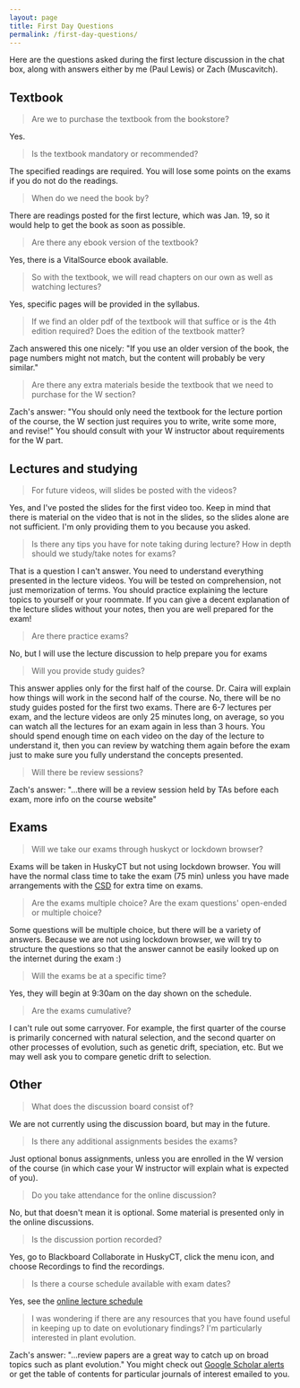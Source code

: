 ```yaml
---
layout: page
title: First Day Questions
permalink: /first-day-questions/
---
```

Here are the questions asked during the first lecture discussion in the chat box, along with answers either by me (Paul Lewis) or Zach (Muscavitch).

## Textbook

>Are we to purchase the textbook from the bookstore?

Yes.

>Is the textbook mandatory or recommended?

The specified readings are required. You will lose some points on the exams if you do not do the readings.

>When do we need the book by?

There are readings posted for the first lecture, which was Jan. 19, so it would help to get the book as soon as possible.

>Are there any ebook version of the textbook?

Yes, there is a VitalSource ebook available.

>So with the textbook, we will read chapters on our own as well as watching lectures?

Yes, specific pages will be provided in the syllabus.

> If we find an older pdf of the textbook will that suffice or is the 4th edition required? Does the edition of the textbook matter?

Zach answered this one nicely: "If you use an older version of the book, the page numbers might not match, but the content will probably be very similar."

> Are there any extra materials beside the textbook that we need to purchase for the W section?

Zach's answer: "You should only need the textbook for the lecture portion of the course, the W section just requires you to write, write some more, and revise!" You should consult with your W instructor about requirements for the W part.

## Lectures and studying

>For future videos, will slides be posted with the videos?

Yes, and I've posted the slides for the first video too. Keep in mind that there is material on the video that is not in the slides, so the slides alone are not sufficient. I'm only providing them to you because you asked.

>Is there any tips you have for note taking during lecture? How in depth should we study/take notes for exams? 

That is a question I can't answer. You need to understand everything presented in the lecture videos. You will be tested on comprehension, not just memorization of terms. You should practice explaining the lecture topics to yourself or your roommate. If you can give a decent explanation of the lecture slides without your notes, then you are well prepared for the exam!

>Are there practice exams?

No, but I will use the lecture discussion to help prepare you for exams

>Will you provide study guides?

This answer applies only for the first half of the course. Dr. Caira will explain how things will work in the second half of the course. No, there will be no study guides posted for the first two exams. There are 6-7 lectures per exam, and the lecture videos are only 25 minutes long, on average, so you can watch all the lectures for an exam again in less than 3 hours. You should spend enough time on each video on the day of the lecture to understand it, then you can review by watching them again before the exam just to make sure you fully understand the concepts presented.

> Will there be review sessions?

Zach's answer: "...there will be a review session held by TAs before each exam, more info on the course website"

## Exams

> Will we take our exams through huskyct or lockdown browser?

Exams will be taken in HuskyCT but not using lockdown browser. You will have the normal class time to take the exam (75 min) unless you have made arrangements with the [CSD](https://csd.uconn.edu) for extra time on exams.

> Are the exams multiple choice? Are the exam questions' open-ended or multiple choice?

Some questions will be multiple choice, but there will be a variety of answers. Because we are not using lockdown browser, we will try to structure the questions so that the answer cannot be easily looked up on the internet during the exam :)

> Will the exams be at a specific time?

Yes, they will begin at 9:30am on the day shown on the schedule. 

> Are the exams cumulative?

I can't rule out some carryover. For example, the first quarter of the course is primarily concerned with natural selection, and the second quarter on other processes of evolution, such as genetic drift, speciation, etc. But we may well ask you to compare genetic drift to selection.

## Other

>What does the discussion board consist of?

We are not currently using the discussion board, but may in the future.

>Is there any additional assignments besides the exams?

Just optional bonus assignments, unless you are enrolled in the W version of the course (in which case your W instructor will explain what is expected of you).

>Do you take attendance for the online discussion?

No, but that doesn't mean it is optional. Some material is presented only in the online discussions.

>Is the discussion portion recorded?

Yes, go to Blackboard Collaborate in HuskyCT, click the menu icon, and choose Recordings to find the recordings.

>Is there a course schedule available with exam dates?

Yes, see the [online lecture schedule](https://uconneeb.github.io/evolution/lecture-schedule/)

> I was wondering if there are any resources that you have found useful in keeping up to date on evolutionary findings? I'm particularly interested in plant evolution.

Zach's answer: "...review papers are a great way to catch up on broad topics such as plant evolution." You might check out [Google Scholar alerts](https://scholar.googleblog.com/2010/06/google-scholar-alerts.html) or get the table of contents for particular journals of interest emailed to you. 

